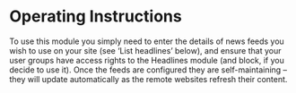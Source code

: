 # Operating Instructions

To use this module you simply need to enter the details of news feeds you wish to use on your site \(see ‘List headlines’ below\), and ensure that your user groups have access rights to the Headlines module \(and block, if you decide to use it\). Once the feeds are configured they are self-maintaining – they will update automatically as the remote websites refresh their content.


